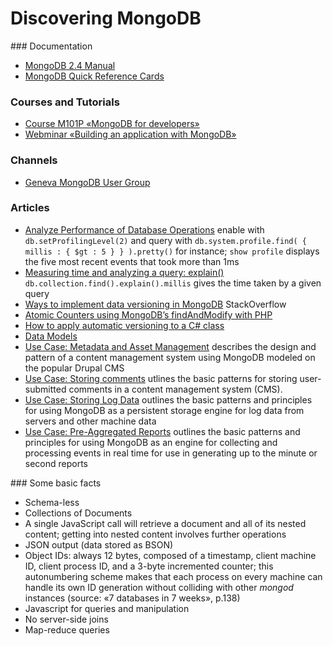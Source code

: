 # Discovering MongoDB

### Documentation

* [MongoDB 2.4 Manual](http://docs.mongodb.org)
* [MongoDB Quick Reference Cards](https://www.mongodb.com/reference)

### Courses and Tutorials

* [Course M101P «MongoDB for developers»](../tree/master/course-m101p)
* [Webminar «Building an application with MongoDB»](../tree/master/webinar-build-an-app)

### Channels

* [Geneva MongoDB User Group](http://genevamug.ch)

### Articles

* [Analyze Performance of Database Operations](http://docs.mongodb.org/manual/tutorial/manage-the-database-profiler/) enable with `db.setProfilingLevel(2)` and query with `db.system.profile.find( { millis : { $gt : 5 } } ).pretty()` for instance; `show profile` displays the five most recent events that took more than 1ms
* [Measuring time and analyzing a query: explain()](http://docs.mongodb.org/manual/reference/method/cursor.explain/) `db.collection.find().explain().millis` gives the time taken by a given query
* [Ways to implement data versioning in MongoDB](http://stackoverflow.com/questions/4185105/ways-to-implement-data-versioning-in-mongodb) StackOverflow
* [Atomic Counters using MongoDB’s findAndModify with PHP](http://chemicaloliver.net/programming/atomic-counters-using-mongodbs-findandmodify-with-php/)
* [How to apply automatic versioning to a C# class](http://stackoverflow.com/questions/20351698/how-to-apply-automatic-versioning-to-a-c-sharp-class)
* [Data Models](http://docs.mongodb.org/manual/data-modeling)
* [Use Case: Metadata and Asset Management](http://docs.mongodb.org/ecosystem/use-cases/metadata-and-asset-management/) describes the design and pattern of a content management system using MongoDB modeled on the popular Drupal CMS
* [Use Case: Storing comments](http://docs.mongodb.org/ecosystem/use-cases/storing-comments/) utlines the basic patterns for storing user-submitted comments in a content management system (CMS).
* [Use Case: Storing Log Data](http://docs.mongodb.org/ecosystem/use-cases/storing-log-data/) outlines the basic patterns and principles for using MongoDB as a persistent storage engine for log data from servers and other machine data
* [Use Case: Pre-Aggregated Reports](http://docs.mongodb.org/ecosystem/use-cases/pre-aggregated-reports/) outlines the basic patterns and principles for using MongoDB as an engine for collecting and processing events in real time for use in generating up to the minute or second reports

### Some basic facts

* Schema-less
* Collections of Documents
* A single JavaScript call will retrieve a document and all of its nested content; getting into nested content involves further operations
* JSON output (data stored as BSON)
* Object IDs: always 12 bytes, composed of a timestamp, client machine ID, client process ID, and a 3-byte incremented counter; this autonumbering scheme makes that each process on every machine can handle its own ID generation without colliding with other _mongod_ instances (source: «7 databases in 7 weeks», p.138)
* Javascript for queries and manipulation
* No server-side joins
* Map-reduce queries

